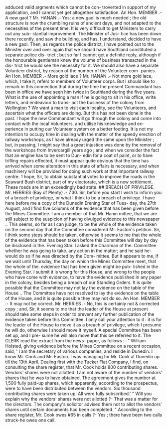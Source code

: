 adduced valid argments which cannot be con- troverted in support of my application, and I cannot yet get altogether satisfaction. An Hon. MEMBER .- A new gaol ? Mr. HANAN .- Yes; a new gaol is much needed ; the old structure is now the crumbling ruins of ancient days, and not adapted to the necessities of the present time. It is very difficult to get Ministers to carry out any sub- stantial improvement. The Minister of Jus- tice has been down there recently, and saw the building, and has, I understand, decided to have a new gaol. Then, as regards the police district, I have pointed out to the Minister over and over again that we should have Southland constituted a separate police dis- trict ; but so far I cannot get a definite reply, although if the honourable gentleman knew the volume of business transacted in the dis- trict he would see the necessity for it. We should also have a separate Volunteer district, by reason of the number of the Volunteer com- panies. An Hon. MEMBER .- More gold lace ? Mr. HANAN .- Not more gold lace, which, I take it, refers to members of Volunteer corps. But I should like to remark in this connection that during the time the present Commandant has been in office we have seen him twice in Southland during the five years. What is the use of appointing a man if he is going to sit in his office, write letters, and endeavour to trans- act the business of the colony from Wellington ? We want a man to visit each locality, see the Volunteers, and ascertain what the officers are doing. But this has not been done in the past. I hope the new Commandant will go through the colony and come into contact with the local Volunteers, and utilise his knowledge and ex- perience in putting our Volunteer system on a better footing. It is not my intention to occupy time in dealing with the matter of the speedy erection of railway workshops, as I have already urged the same upon the Minister ; but, in passing, I might say that a great injustice was done by the removal of the workshops from Invercargill years ago ; and when we consider the fact that an engine has to be sent to Dun- edin for a coat of paint, or to have trifling repairs effected, it must appear quite obvious that the time has arrived when some alteration in this state of affairs is necessary, and when machinery will be provided for doing such work at that important railway centre. 1 hope, Sir, to obtain substantial votes to improve the roads in the Seaward Bush district, part of my electorate, which is a new settlement. These roads are in an exceedingly bad state. ## BREACH OF PRIVILEGE. Mr. HERRIES (Bay of Plenty) .- 7.30. Sir, before you start I wish to inform you of a breach of privilege, or what I think to be a breach of privilege. I have here before me a copy of the Dunedin Erening Star of Tues- day, the 27th August, and I find five columns of the evidence that has been given before the Mines Committee. I am a member of that Mr. Hanın mittee, that we are still subject to the suspicion of having divulged evidence to this newspaper .. This seems, so far as I can judge, to be the whole of the evidence taken on the second day that the Committee considered Mr. Easton's petition. Sir, I think some steps should be taken, otherwise it seems to me that the whole of the evidence that has been taken before this Committee will day by day be disclosed in the. Evening Star. I asked the Chairman of the. Committee whether he was going to take. any action in the matter; and he said he- would do so if he was directed by the Com- mittee. But it appears to me, if we wait until Thursday, the day on which the Mines Committee meet, that the whole of the. evidence that has been given might be pub- lished in the Evening Star. I submit it is wrong for this House, and wrong to the people who have come with evidence, to have the evidence published in any paper in the colony, besides being a breach of our Standing Orders. It is quite possible that the Committee may not lay the evidence on the table of the House .. The Committee have not resolved to lay the evidence on the table of the House, and it is quite possible they may not do so. An Hon. MEMBER .- It may not be correct. Mr. HERRIES .- No, this is certainly not & corrected copy ; and, Sir, it seems to me that the leader of the House at present should take some steps in order to prevent any further publication of the evidence taken before this Committee. I only call your attention to it : it is for the leader of the House to move it as a breach of privilege, which I presume he will do, otherwise I should move it myself. A special Committee has been set up, and I pre- sume he will also move that this be referred to it. The CLERK read the extract from the news- paper, as follows :- " William Holsted, giving evidence before the Mines Committee on a recent occasion, said, ' I am the secretary of various companies, and reside in Dunedin. I know Mr. Cook and Mr. Easton. I was managing for Mr. Cook at Dunedin up till the 13th April. Dealing first with the Tucker Flat Company, I find, on consulting the share register, that Mr. Cook holds 800 contributing shares. Vendors' shares were not allotted. I am not aware of the number of vendors' shares that he was to have obtained. The agreement gives the number at 1,500 fully paid-up shares, which apparently, according to the prospectus, were to have been distributed between the vendors. Six thousand contributing shares were taken up. All were fully subscribed.' " Will you explain why the vendors' shares were not allotted ?- That was a matter for the directors. The company's solicitor advised them not to allot the vendors' shares until certain documents had been completed. " According to the share register, Mr. Cook owes #65 in calls ?- Yes ; there have been two calls struck-he owes one call. 